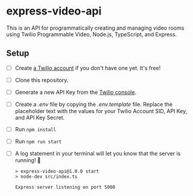 # express-video-api

This is an API for programmatically creating and managing video rooms using Twilio Programmable Video, Node.js, TypeScript, and Express.

## Setup

- [ ] Create [a Twilio account](https://www.twilio.com/referral/D4tqHM) if you don't have one yet. It's free!
- [ ] Clone this repository.
- [ ] Generate a new API Key from the [Twilio console](https://www.twilio.com/console/project/api-keys).
- [ ] Create a _.env_ file by copying the _.env.template_ file. Replace the placeholder text with the values for your Twilio Account SID, API Key, and API Key Secret.
- [ ] Run `npm install`
- [ ] Run `npm run start`
- [ ] A log statement in your terminal will let you know that the server is running! :tada:

  ```text
  > express-video-api@1.0.0 start
  > node-dev src/index.ts

  Express server listening on port 5000
  ```